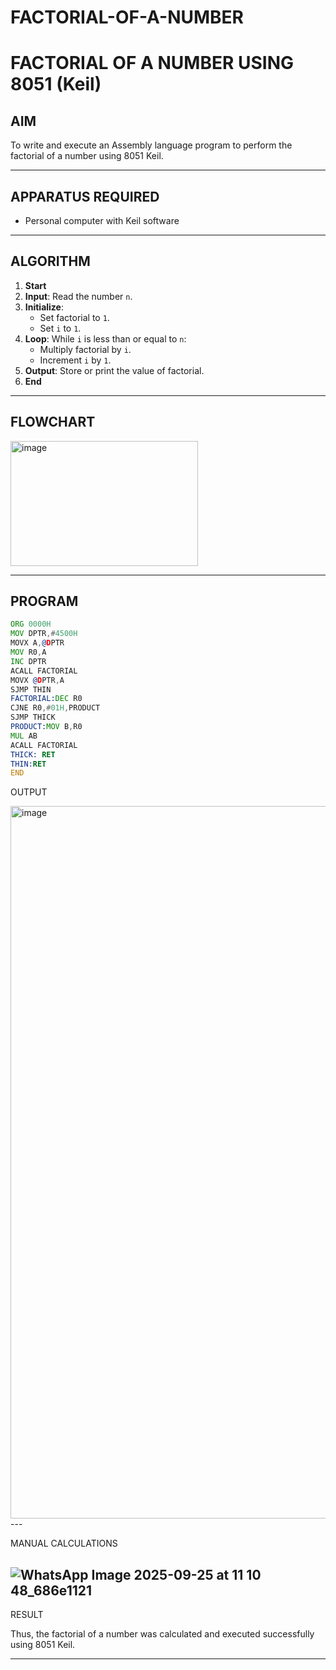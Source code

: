 # FACTORIAL-OF-A-NUMBER
# FACTORIAL OF A NUMBER USING 8051 (Keil)

## AIM
To write and execute an Assembly language program to perform the factorial of a number using 8051 Keil.

---
## APPARATUS REQUIRED
- Personal computer with Keil software

---
## ALGORITHM
1. **Start**
2. **Input**: Read the number `n`.
3. **Initialize**:
   - Set factorial to `1`.
   - Set `i` to `1`.
4. **Loop**: While `i` is less than or equal to `n`:
   - Multiply factorial by `i`.
   - Increment `i` by `1`.
5. **Output**: Store or print the value of factorial.
6. **End**

---

## FLOWCHART
<img width="300" height="200" alt="image" src="https://github.com/user-attachments/assets/f3b47187-6f0f-490c-8704-f2973cb2b276" />

---

## PROGRAM
```asm
ORG 0000H
MOV DPTR,#4500H
MOVX A,@DPTR
MOV R0,A
INC DPTR
ACALL FACTORIAL
MOVX @DPTR,A
SJMP THIN
FACTORIAL:DEC R0
CJNE R0,#01H,PRODUCT
SJMP THICK
PRODUCT:MOV B,R0
MUL AB
ACALL FACTORIAL
THICK: RET
THIN:RET
END

```
OUTPUT

<img width="1920" height="1140" alt="image" src="https://github.com/user-attachments/assets/55b353f9-89d4-4ad5-ae11-cdc44fe78cb6" />
---

MANUAL CALCULATIONS

![WhatsApp Image 2025-09-25 at 11 10 48_686e1121](https://github.com/user-attachments/assets/47475f53-77ef-4571-994e-dea2bef6dc21)
---

RESULT

Thus, the factorial of a number was calculated and executed successfully using 8051 Keil.

---


